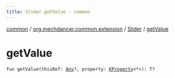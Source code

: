 ```yaml
---
title: Slider.getValue - common
---
```


[common](../../index.html) / [org.mechdancer.common.extension](../index.html) / [Slider](index.html) / [getValue](./get-value.html)

# getValue

`fun getValue(thisRef: `[`Any`](https://kotlinlang.org/api/latest/jvm/stdlib/kotlin/-any/index.html)`?, property: `[`KProperty`](https://kotlinlang.org/api/latest/jvm/stdlib/kotlin.reflect/-k-property/index.html)`<*>): T?`